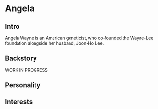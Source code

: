 # Angela

## Intro

Angela Wayne is an American geneticist, who co-founded the Wayne-Lee foundation alongside her husband, Joon-Ho Lee.

## Backstory

WORK IN PROGRESS

## Personality

## Interests